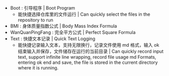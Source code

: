 - Boot : 引导程序 | Boot Program
	- 能快捷选择仓库里的文件运行 | Can quickly select the files in the repository to run
- BMI : 身体质量指数公式 | Body Mass Index Formula
- WanQuanPingFang : 完全平方公式 | Perfect Square Formula
- Text : 快捷文本记录 | Quick Text Logging
    - 能快捷记录输入文本，支持无限换行，记录文件使用 md 格式，输入 ok 结束输入并保存，文件储存在运行的当前目录 | Can quickly record input text, support infinite line wrapping, record file usage md Formats, entering ok end and save, the file is stored in the current directory where it is running.
